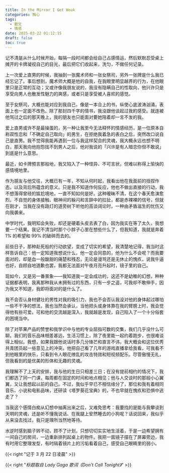 ```yaml
---
title: In the Mirror I Get Weak
categories: 掏心
tags:
  - 散文
  - 情感
date: 2025-03-22 01:12:15
draft: false
toc: true
---
```


记不清是从什么时候开始，每隔一段时间都会给自己占感情运，然后默默忍受桌上摊开的卡牌凝视自己的目光，最后把它们收起来，洗匀，不做任何记录。

<!--more-->

上一次爱上直男的时候，我抽到一张魔术师和一张女祭司，另外一张牌是什么我已经忘记了。事后想到，魔术师大概是他的自我，在我眼里明显越界的行为，在他眼里只是正常的互动；又或许像我朋友说的，我没有隐瞒自己的性取向，他兴许只是享受向男人也散发性魅力的爽感，或者只是享受被人喜欢的感觉。

至于女祭司，大概也能对应到我自己，像是一本合上的书，纵使心底波涛汹涌，表面上也一定面不改色。除了那封四千字的情书，我没跟他谈起过我的感受。就连被他骂过之后的那天晚上，我的朋友也只能面对要她陪着却一言不发的我。

爱上直男或许不是最操蛋的，另一种让我至今无法释怀的情感经历，是一位原本自称双性恋和「不确定自己取向」的男生，在拒绝我着急的表白之后，突然改口说自己是直男。我不觉得我能再遇到一位与我这样契合的灵魂，我大概永远也想不明白，那天我向他抱怨找不到男人之后，他对我说的「兴许是有人暗恋你但不敢说」到底是什么意思。

最近，如卡牌预言那般地，我又陷入了一种怪异、不可言状，但难以称得上愉快的感情境地里。

作为朋友与他交往，大概已有一年，不知从何时起，我看出他在我面前的扭捏作态，以及背后所蕴含的意义。只是我不知道作何反应，他也不做出直接的行动，我不想落得曾经的尴尬境地，一直不知如何是好。这种暧昧不清，在这个春天愈演愈烈，不自觉的身体接触、眼神间的躲闪和言辞中的拉扯，都是赤裸裸的信号，但就在刚才，当我在没有路灯的道旁树下听他的高谈阔论时，一种由矛盾滋生的忧伤又向我袭来。

中学时代，我明知会失败，却还是硬着头皮去表了白，因为我实在等了太久，我想要一个结果。我记不清当时那个小胖子心里在想些什么了，但我知道，我就是奔着 1% 的希望和 99% 的破碎而去的。

前些日子，那种赴死般的行动欲望，变成了切实的希望，我清楚地记得，我当时这样告诉自己：他一定知道我想说什么，他一定会同意的，他为什么不会呢？而我要面对的，却是血一般酸甜的痛楚和残忍，无论是谩骂还是无休止的愧疚，说我牛逼也好，自顾自地道歉也罢，我都无法面对午夜月亮升起时，镜子里的自己。

现如今，又是另一番景象——我知道我一定会成功的，这还不是幼稚的幻想，种种证据都表明，我离那种我从未拥有过的东西，只有一步之遥，可我却不敢伸手，因为我又不知道，我即将面对的是什么了。

我不会否认身材健壮的男性对我的吸引力，我也不会否认我没对他的身体起过哪怕一些不干净的想法，我也当然会承认，当他把头或身体靠在我的臂膀上时，我会觉得他有些可爱。可和他的交流越是深入，我就越是发现，自己陷入了一个十分俗套的困境当中。

除了对苹果产品的赞誉和我学识中与他的专业屈指可数的交集，我们几乎没什么可聊。我们的音乐品味相差甚远，生活习惯上，除了夜里能一起约着跑步，也很难谈得上相似。我想，如果我跟他说话时多几分锋芒和直言不讳，我大概会和这位优秀共青团员起一些意见上的冲突。他把自己看了几年的游戏直播拿给我看，可我看不到他眼里的快乐，只看到令人眼花缭乱的攻击特效和短视频配乐。尽管傲慢无礼，但我看到的是优美的形体和无趣的灵魂。

我理解不了上天的安排，我与他的生日只相差三日；在没有提前相约的情况下，我们都选了同一门课，每周都在固定的时间和地点相见；他与人交谈时的那般小心翼翼，又让我想起以前的自己。不过，我似乎早已不相信缘分了，那位和我有着相同音乐、小说和电影品味，还研读《塔罗葵花宝典》的，不也早就在愧疚和恐惧中逃走了？

当我这个感情白痴从幻想中抽离出来之后，又难免思考：我要找的是能与我攀谈到天明的灵魂，还是听不懂我说话、在我腿上安然睡去的小狗呢？话说回来，我似乎从来没去找过，我只是理所当然地等待。

水逆时感到脑子转不动，顾不了计划，只想切切实实地生活着，于是一边希望拥有一间自己的房间，一边重新排列起桌上的物件。我把一面镜子摆在了屏幕旁边，我有时用它整理发型，有时隔着镜片上的污垢看着自己，感受自己眼睛里的弱小。

{{< right "记于 3 月 22 日凌晨" >}}

{{< right "*标题取自 Lady Gaga 歌词《Don't Call Tonight》*" >}}

